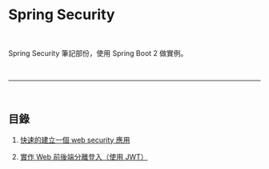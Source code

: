# Spring Security

<br>

Spring Security 筆記部份，使用 Spring Boot 2 做實例。

<br>

---

<br>

## 目錄

1.  [快速的建立一個 web security 應用](./webSecurity)

2.  [實作 Web 前後端分離登入（使用 JWT）](./basicJwtAuth)